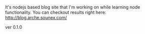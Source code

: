 It's nodejs based blog site that I'm working on while learning node functionality.
You can checkout results right here: http://blog.arche.sounex.com/

ver 0.1.0